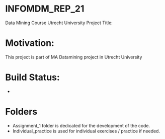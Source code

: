 # INFOMDM_REP_21
 Data Mining Course Utrecht University
Project Title: 
# Motivation:
This project is part of MA Datamining project in Utrecht University
# Build Status:
-
# Folders
- Assignment_1 folder is dedicated for the development of the code.
- Individual_practice is used for individual exercises / practice if needed.
